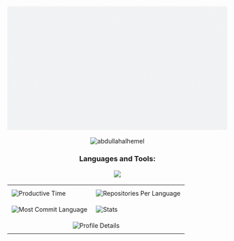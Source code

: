![logo](https://github.com/AbdullahAlHemel/AbdullahAlHemel/blob/main/pn2.gif)

<p align="center"> <img src="https://komarev.com/ghpvc/?username=abdullahalhemel&label=Profile%20views&color=0e75b6&style=flat" alt="abdullahalhemel" /> </p>






<h3 align="center">Languages and Tools:</h3>
<p align="center">
  <a href="https://skillicons.dev">
    <img src="https://skillicons.dev/icons?i=js,css,express,firebase,html,vite,tailwind,react,nodejs,mongodb,git,bootstrap" />
  </a>
</p>



<table align="center" style="border-collapse:collapse; border: 0;">
  <tr>
    <td style="padding: 10px;"><img src="http://github-profile-summary-cards.vercel.app/api/cards/productive-time?username=AbdullahAlHemel&theme=apprentice&utcOffset=8" alt="Productive Time" /></td>
    <td style="padding: 10px;"><img src="http://github-profile-summary-cards.vercel.app/api/cards/repos-per-language?username=AbdullahAlHemel&theme=apprentice" alt="Repositories Per Language" /></td>
  </tr>
  <tr>
    <td style="padding: 10px;"><img src="http://github-profile-summary-cards.vercel.app/api/cards/most-commit-language?username=AbdullahAlHemel&theme=apprentice" alt="Most Commit Language" /></td>
    <td style="padding: 10px;"><img src="http://github-profile-summary-cards.vercel.app/api/cards/stats?username=AbdullahAlHemel&theme=apprentice" alt="Stats" /></td>
  </tr>
  <tr>
    <td colspan="2" align="center" style="padding: 10px;"><img src="http://github-profile-summary-cards.vercel.app/api/cards/profile-details?username=AbdullahAlHemel&theme=apprentice" alt="Profile Details" /></td>
  </tr>
</table>







